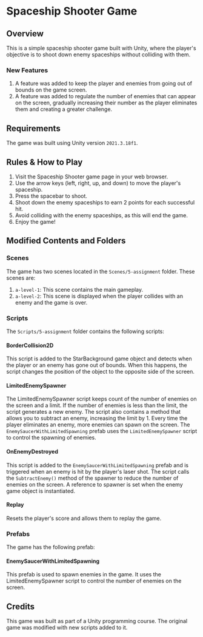 # Spaceship Shooter Game

## Overview

This is a simple spaceship shooter game built with Unity, where the player's objective is to shoot down enemy spaceships without colliding with them.

### New Features

1. A feature was added to keep the player and enemies from going out of bounds on the game screen.
2. A feature was added to regulate the number of enemies that can appear on the screen, gradually increasing their number as the player eliminates them and creating a greater challenge.

## Requirements

The game was built using Unity version `2021.3.18f1`.

## Rules & How to Play

1. Visit the Spaceship Shooter game page in your web browser.
2. Use the arrow keys (left, right, up, and down) to move the player's spaceship.
3. Press the spacebar to shoot.
4. Shoot down the enemy spaceships to earn 2 points for each successful hit.
5. Avoid colliding with the enemy spaceships, as this will end the game.
6. Enjoy the game!

## Modified Contents and Folders

### Scenes

The game has two scenes located in the `Scenes/5-assignment` folder. These scenes are:

1. `a-level-1`: This scene contains the main gameplay.
2. `a-level-2`: This scene is displayed when the player collides with an enemy and the game is over.

### Scripts

The `Scripts/5-assignment` folder contains the following scripts:

#### BorderCollision2D

This script is added to the StarBackground game object and detects when the player or an enemy has gone out of bounds. When this happens, the script changes the position of the object to the opposite side of the screen.

#### LimitedEnemySpawner

The LimitedEnemySpawner script keeps count of the number of enemies on the screen and a limit. If the number of enemies is less than the limit, the script generates a new enemy. The script also contains a method that allows you to subtract an enemy, increasing the limit by 1. Every time the player eliminates an enemy, more enemies can spawn on the screen.
The `EnemySaucerWithLimitedSpawning` prefab uses the `LimitedEnemySpawner` script to control the spawning of enemies.

#### OnEnemyDestroyed

This script is added to the `EnemySaucerWithLimitedSpawning` prefab and is triggered when an enemy is hit by the player's laser shot. The script calls the `SubtractEnemy()` method of the spawner to reduce the number of enemies on the screen. A reference to spawner is set when the enemy game object is instantiated.

#### Replay

Resets the player's score and allows them to replay the game.

### Prefabs

The game has the following prefab:

#### EnemySaucerWithLimitedSpawning

This prefab is used to spawn enemies in the game. It uses the LimitedEnemySpawner script to control the number of enemies on the screen.

## Credits

This game was built as part of a Unity programming course. The original game was modified with new scripts added to it.
